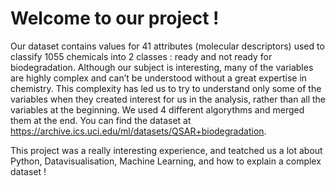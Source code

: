 # Welcome to our project ! 

Our dataset contains values for 41 attributes (molecular descriptors)
used to classify 1055 chemicals into 2 classes : ready and not ready for
biodegradation.
Although our subject is interesting, many of the variables are highly
complex and can’t be understood without a great expertise in
chemistry. This complexity has led us to try to understand only some of
the variables when they created interest for us in the analysis, rather
than all the variables at the beginning.
We used 4 different algorythms and merged them at the end.
You can find the dataset at https://archive.ics.uci.edu/ml/datasets/QSAR+biodegradation. 


This project was a really interesting experience, and teatched us a lot about Python, Datavisualisation, Machine Learning, and how to explain a complex dataset ! 
